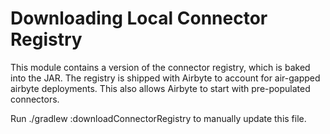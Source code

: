 # Downloading Local Connector Registry

This module contains a version of the connector registry, which is baked into the JAR. 
The registry is shipped with Airbyte to account for air-gapped airbyte deployments. 
This also allows Airbyte to start with pre-populated connectors. 

Run ./gradlew :downloadConnectorRegistry to manually update this file.